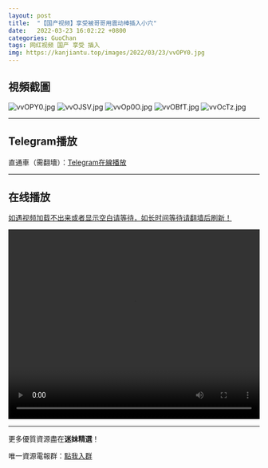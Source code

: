 ```yaml
---
layout: post
title:  "【国产视频】享受被哥哥用震动棒插入小穴"
date:   2022-03-23 16:02:22 +0800
categories: GuoChan
tags: 网红视频 国产 享受 插入
img: https://kanjiantu.top/images/2022/03/23/vvOPY0.jpg
---
```



## 視頻截圖

![vvOPY0.jpg](https://kanjiantu.top/images/2022/03/23/vvOPY0.jpg)
![vvOJSV.jpg](https://kanjiantu.top/images/2022/03/23/vvOJSV.jpg)
![vvOp0O.jpg](https://kanjiantu.top/images/2022/03/23/vvOp0O.jpg)
![vvOBfT.jpg](https://kanjiantu.top/images/2022/03/23/vvOBfT.jpg)
![vvOcTz.jpg](https://kanjiantu.top/images/2022/03/23/vvOcTz.jpg)

* * *
## Telegram播放

直通車（需翻墻）：[Telegram在線播放](https://t.me/mimeijingxuan/265)


* * *
## 在线播放
<u>如遇视频加载不出来或者显示空白请等待，如长时间等待请翻墙后刷新！</u>
<center><video src="https://cdn.publer.io/uploads/videos/6245afcfdb279776cfbeed4e/7c75b0a55ede7611a093ed397bc1bd1a.mp4" width="100%" height="380px" controls="controls"></video></center>

* * *
更多優質資源盡在**迷妹精選**！

唯一資源電報群：[點我入群](https://t.me/mimeijingxuan)


